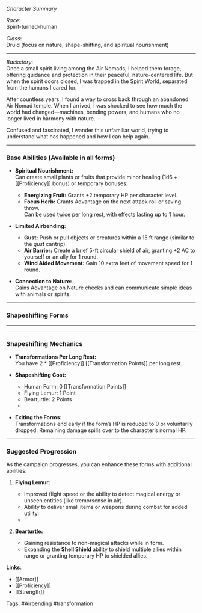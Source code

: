 *Character Summary*

*Race*:  
Spirit-turned-human

*Class*:  
Druid (focus on nature, shape-shifting, and spiritual nourishment)

---

*Backstory*:  
Once a small spirit living among the Air Nomads, I helped them forage, offering guidance and protection in their peaceful, nature-centered life. But when the spirit doors closed, I was trapped in the Spirit World, separated from the humans I cared for.

After countless years, I found a way to cross back through an abandoned Air Nomad temple. When I arrived, I was shocked to see how much the world had changed—machines, bending powers, and humans who no longer lived in harmony with nature.

Confused and fascinated, I wander this unfamiliar world, trying to understand what has happened and how I can help again.

---

### **Base Abilities** (Available in all forms)

- **Spiritual Nourishment:**  
    Can create small plants or fruits that provide minor healing (1d6 + [[Proficiency]] bonus) or temporary bonuses:
    
    - **Energizing Fruit:** Grants +2 temporary HP per character level.
    - **Focus Herb:** Grants Advantage on the next attack roll or saving throw.  
        Can be used twice per long rest, with effects lasting up to 1 hour.
- **Limited Airbending:**
    
    - **Gust:** Push or pull objects or creatures within a 15 ft range (similar to the _gust_ cantrip).
    - **Air Barrier:** Create a brief 5-ft circular shield of air, granting +2 AC to yourself or an ally for 1 round.
    - **Wind Aided Movement:** Gain 10 extra feet of movement speed for 1 round.
- **Connection to Nature:**  
    Gains Advantage on Nature checks and can communicate simple ideas with animals or spirits.
    

---

### **Shapeshifting Forms**



---


---

### **Shapeshifting Mechanics**

- **Transformations Per Long Rest:**  
     You have 2 * [[Proficiency]] [[Transformation Points]] per long rest.
    
- **Shapeshifting Cost:**
	- Human Form: 0 [[Transformation Points]]
    - Flying Lemur: 1 Point
    - Bearturtle: 2 Points
    -
- **Exiting the Forms:**  
    Transformations end early if the form’s HP is reduced to 0 or voluntarily dropped. Remaining damage spills over to the character’s normal HP. 
    

---

### **Suggested Progression**

As the campaign progresses, you can enhance these forms with additional abilities:

1. **Flying Lemur:**
    
    - Improved flight speed or the ability to detect magical energy or unseen entities (like tremorsense in air).
    - Ability to deliver small items or weapons during combat for added utility.
    - 
1. **Bearturtle:**
    
    - Gaining resistance to non-magical attacks while in form.
    - Expanding the **Shell Shield** ability to shield multiple allies within range or granting temporary HP to shielded allies.

**Links**:
- [[Armor]]
- [[Proficiency]]
- [[Strength]]

Tags:
#Airbending #transformation